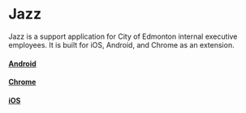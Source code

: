 # Jazz
Jazz is a support application for City of Edmonton internal executive employees. It is built for iOS, Android, and Chrome as an extension.

#### [Android](https://github.com/CityofEdmonton/Jazz/tree/master/jazz-android)
#### [Chrome](https://github.com/CityofEdmonton/Jazz/tree/master/jazz-chrome)
#### [iOS](https://github.com/CityofEdmonton/Jazz/tree/master/jazz-ios)
